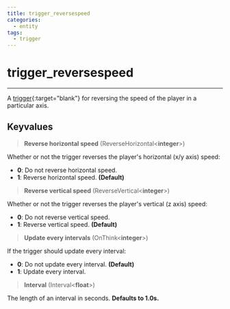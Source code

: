 ```yaml
---
title: trigger_reversespeed
categories:
  - entity
tags:
  - trigger
---
```


# trigger_reversespeed

---

A [trigger](https://developer.valvesoftware.com/wiki/Triggers){:target="blank"} for reversing the speed of the player in a particular axis.

## Keyvalues

> **Reverse horizontal speed** (ReverseHorizontal&lt;**integer**&gt;)

Whether or not the trigger reverses the player's horizontal (x/y axis) speed:

- **0**: Do not reverse horizontal speed.
- **1**: Reverse horizontal speed. **(Default)**

> **Reverse vertical speed** (ReverseVertical&lt;**integer**&gt;)

Whether or not the trigger reverses the player's vertical (z axis) speed:

- **0**: Do not reverse vertical speed.
- **1**: Reverse vertical speed. **(Default)**

> **Update every intervals** (OnThink&lt;**integer**&gt;)

If the trigger should update every interval:

- **0**: Do not update every interval. **(Default)**
- **1**: Update every interval.

> **Interval** (Interval&lt;**float**&gt;)

The length of an interval in seconds. **Defaults to 1.0s.**

